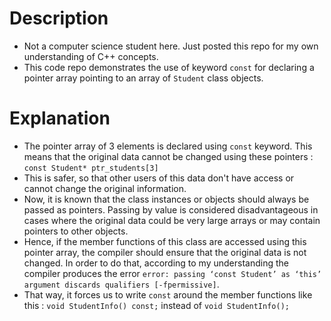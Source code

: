 # Description
- Not a computer science student here. Just posted this repo for my own understanding of C++ concepts.
- This code repo demonstrates the use of keyword `const` for declaring a pointer array pointing to an array of `Student` class objects.

# Explanation
- The pointer array of 3 elements is declared using `const` keyword. This means that the original data cannot be changed using these pointers : `const Student* ptr_students[3]`
- This is safer, so that other users of this data don't have access or cannot change the original information.
- Now, it is known that the class instances or objects should always be passed as pointers. Passing by value is considered disadvantageous in cases where the original data could be very large arrays or may contain pointers to other objects.
- Hence, if the member functions of this class are accessed using this pointer array, the compiler should ensure that the original data is not changed. In order to do that, according to my understanding the compiler produces the error `error: passing ‘const Student’ as ‘this’ argument discards qualifiers [-fpermissive]`. 
- That way, it forces us to write `const` around the member functions like this : `void StudentInfo() const;` instead of `void StudentInfo();`